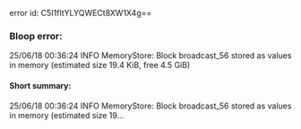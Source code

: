 error id: C5I1fItYLYQWECt8XW1X4g==
### Bloop error:

25/06/18 00:36:24 INFO MemoryStore: Block broadcast_56 stored as values in memory (estimated size 19.4 KiB, free 4.5 GiB)
#### Short summary: 

25/06/18 00:36:24 INFO MemoryStore: Block broadcast_56 stored as values in memory (estimated size 19...